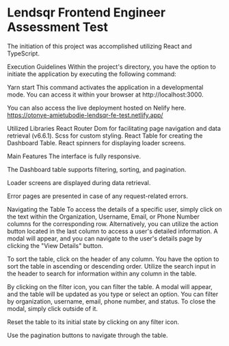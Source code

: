 # Lendsqr Frontend Engineer Assessment Test
The initiation of this project was accomplished utilizing React and TypeScript.

Execution Guidelines
Within the project's directory, you have the option to initiate the application by executing the following command:

Yarn start
This command activates the application in a developmental mode. You can access it within your browser at http://localhost:3000.

You can also access the live deployment hosted on Nelify here.
https://otonye-amietubodie-lendsqr-fe-test.netlify.app/

Utilized Libraries
React Router Dom for facilitating page navigation and data retrieval (v6.6.1).
Scss for custom styling.
React Table for creating the Dashboard Table.
React spinners for displaying loader screens.

Main Features
The interface is fully responsive.

The Dashboard table supports filtering, sorting, and pagination.

Loader screens are displayed during data retrieval.

Error pages are presented in case of any request-related errors.

Navigating the Table
To access the details of a specific user, simply click on the text within the Organization, Username, Email, or Phone Number columns for the corresponding row.
Alternatively, you can utilize the action button located in the last column to access a user's detailed information. A modal will appear, and you can navigate to the user's details page by clicking the "View Details" button.

To sort the table, click on the header of any column. You have the option to sort the table in ascending or descending order.
Utilize the search input in the header to search for information within any column in the table.

By clicking on the filter icon, you can filter the table. A modal will appear, and the table will be updated as you type or select an option. You can filter by organization, username, email, phone number, and status.
To close the modal, simply click outside of it.

Reset the table to its initial state by clicking on any filter icon.

Use the pagination buttons to navigate through the table.